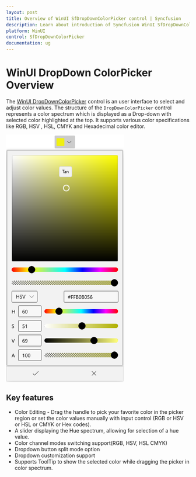 ```yaml
---
layout: post
title: Overview of WinUI SfDropDownColorPicker control | Syncfusion
description: Learn about introduction of Syncfusion WinUI SfDropDownColorPicker control, available features and more details.
platform: WinUI
control: SfDropDownColorPicker
documentation: ug
---
```


# WinUI DropDown ColorPicker Overview

The [WinUI DropDownColorPicker](https://www.syncfusion.com/winui-controls/dropdown-color-picker) control is an user interface to select and adjust color values. The structure of the `DropDownColorPicker` control represents a color spectrum which is displayed as a Drop-down with selected color highlighted at the top. It supports various color specifications like RGB, HSV , HSL, CMYK and Hexadecimal color editor.

![Displaying the DropDown ColorPicker control](Getting-Started_images/ControlStructure.png)

## Key features

* Color Editing - Drag the handle to pick your favorite color in the picker region or set the color values manually with input control (RGB or HSV or HSL or CMYK or Hex codes).
* A slider displaying the Hue spectrum, allowing for selection of a hue value.
* Color channel modes switching support(RGB, HSV, HSL CMYK)
* Dropdown button split mode option
* Dropdown customization support
* Supports ToolTip to show the selected color while dragging the picker in color spectrum.
